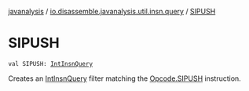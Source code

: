 [javanalysis](../index.md) / [io.disassemble.javanalysis.util.insn.query](index.md) / [SIPUSH](./-s-i-p-u-s-h.md)

# SIPUSH

`val SIPUSH: `[`IntInsnQuery`](-int-insn-query/index.md)

Creates an [IntInsnQuery](-int-insn-query/index.md) filter matching the [Opcode.SIPUSH](#) instruction.

